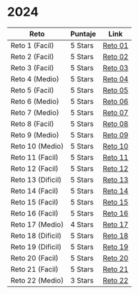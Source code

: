 # 2024

| Reto | Puntaje | Link |
|---|---|---|
|Reto 1 (Facil)| 5 Stars |[Reto 01](https://github.com/SantiMenendez19/adventjs/tree/main/2024/challenge01)|
|Reto 2 (Facil)| 5 Stars |[Reto 02](https://github.com/SantiMenendez19/adventjs/tree/main/2024/challenge02)|
|Reto 3 (Facil)| 5 Stars |[Reto 03](https://github.com/SantiMenendez19/adventjs/tree/main/2024/challenge03)|
|Reto 4 (Medio)| 5 Stars |[Reto 04](https://github.com/SantiMenendez19/adventjs/tree/main/2024/challenge04)|
|Reto 5 (Facil)| 5 Stars |[Reto 05](https://github.com/SantiMenendez19/adventjs/tree/main/2024/challenge05)|
|Reto 6 (Medio)| 5 Stars |[Reto 06](https://github.com/SantiMenendez19/adventjs/tree/main/2024/challenge06)|
|Reto 7 (Medio)| 5 Stars |[Reto 07](https://github.com/SantiMenendez19/adventjs/tree/main/2024/challenge07)|
|Reto 8 (Facil)| 5 Stars |[Reto 08](https://github.com/SantiMenendez19/adventjs/tree/main/2024/challenge08)|
|Reto 9 (Medio)| 5 Stars |[Reto 09](https://github.com/SantiMenendez19/adventjs/tree/main/2024/challenge09)|
|Reto 10 (Medio)| 5 Stars |[Reto 10](https://github.com/SantiMenendez19/adventjs/tree/main/2024/challenge10)|
|Reto 11 (Facil)| 5 Stars |[Reto 11](https://github.com/SantiMenendez19/adventjs/tree/main/2024/challenge11)|
|Reto 12 (Facil)| 5 Stars |[Reto 12](https://github.com/SantiMenendez19/adventjs/tree/main/2024/challenge12)|
|Reto 13 (Dificil)| 5 Stars |[Reto 13](https://github.com/SantiMenendez19/adventjs/tree/main/2024/challenge13)|
|Reto 14 (Facil)| 5 Stars |[Reto 14](https://github.com/SantiMenendez19/adventjs/tree/main/2024/challenge14)|
|Reto 15 (Facil)| 5 Stars |[Reto 15](https://github.com/SantiMenendez19/adventjs/tree/main/2024/challenge15)|
|Reto 16 (Facil)| 5 Stars |[Reto 16](https://github.com/SantiMenendez19/adventjs/tree/main/2024/challenge16)|
|Reto 17 (Medio)| 4 Stars |[Reto 17](https://github.com/SantiMenendez19/adventjs/tree/main/2024/challenge17)|
|Reto 18 (Dificil)| 5 Stars |[Reto 18](https://github.com/SantiMenendez19/adventjs/tree/main/2024/challenge18)|
|Reto 19 (Dificil)| 5 Stars |[Reto 19](https://github.com/SantiMenendez19/adventjs/tree/main/2024/challenge19)|
|Reto 20 (Facil)| 5 Stars |[Reto 20](https://github.com/SantiMenendez19/adventjs/tree/main/2024/challenge20)|
|Reto 21 (Facil)| 5 Stars |[Reto 21](https://github.com/SantiMenendez19/adventjs/tree/main/2024/challenge21)|
|Reto 22 (Medio)| 3 Stars |[Reto 22](https://github.com/SantiMenendez19/adventjs/tree/main/2024/challenge22)|
